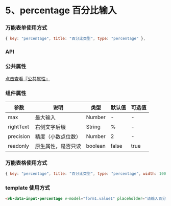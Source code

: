 # 5、percentage 百分比输入

### 万能表单使用方式

```js
{ key: "percentage", title: "百分比类型", type: "percentage" },
```

### API

### 公共属性

[点击查看『公共属性』](https://vkdoc.fsq.pub/admin/components/0%E3%80%81public.html)

### 组件属性

| 参数             | 说明                           | 类型    | 默认值  | 可选值 |
|------------------|-------------------------------|---------|--------|-------|
| max            | 最大输入 | Number  | - | -  |
| rightText          | 右侧文字后缀 | String  | % | - |
| precision            | 精度（小数点位数） | Number  | 2 | -  |
| readonly          | 原生属性，是否只读  | boolean|  false | true |

### 万能表格使用方式

```js
{ key: "percentage", title: "百分比类型", type: "percentage", width: 100 },
```

### template 使用方式

```html
<vk-data-input-percentage v-model="form1.value1" placeholder="请输入百分比" :precision="2" :max="100" width="300px"></vk-data-input-percentage>
```
